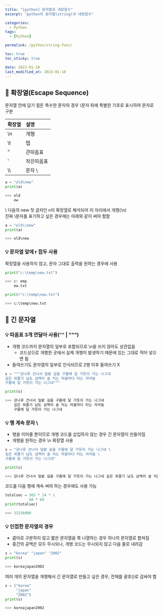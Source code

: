 ```yaml
---
title: "[python] 문자열과 내장함수"
excerpt: "python의 문자열(string)과 내장함수"

categories:
  - Python
tags:
  - [Python]

permalink: /python/string-func/

toc: true
toc_sticky: true

date: 2023-01-10
last_modified_at: 2023-01-10
---
```


## 🚀 확장열(Escape Sequence)

문자열 안에 담기 힘든 특수한 문자의 경우 \문자 뒤에 특별한 기호로 표시하여 문자로 구분

|확장열|설명|
|:------|:---|
| \n | 개행 |
| \t | 탭 |
| \" | 큰따옴표 |
| \' | 작은따옴표 |
| \\\ | 문자 \\ |

```python
a = "old\new"
print(a)

>>> old
    ew
```
\ 다음의 new 첫 글자인 n이 확장열로 해석되어 이 자리에서 개행(\n)  
진짜 \문자를 표기하고 싶은 경우에는 아래와 같이 써야 함함

```python
a = "old\\new"
print(a)

>>> old\new
```

### 💡 문자열 앞에 r 접두 사용
확장열을 사용하지 않고, 문자 그대로 출력을 원하는 경우에 사용

```python
print("c:\temp\new.txt")

>>> c: emp
    ew.txt
```

```python
print(r"c:\temp\new.txt")

>>> c:\temp\new.txt
```

## 🚀 긴 문자열
### 💡 따옴표 3개 연달아 사용(''' | """)
- 개행 코드까지 문자열의 일부로 포함되므로 \n을 쓰지 않아도 상관없음
  - 코드상으로 개행한 곳에서 실제 개행이 발생하기 때문에 있는 그대로 적어 넣으면 됨
- 들여쓰기도 문자열의 일부로 인식되므로 2행 이후 들여쓰기 X

```python
s = """강나루 건너서 밀밭 길을 구름에 달 가듯이 가는 나그네
길은 외줄기 남도 삼백리 술 익는 마을마다 타는 저녁놀
구름에 달 가듯이 가는 나그네"""

print(s)

>>> 강나루 건너서 밀밭 길을 구름에 달 가듯이 가는 나그네
    길은 외줄기 남도 삼백리 술 익는 마을마다 타는 저녁놀
    구름에 달 가듯이 가는 나그네
```

### 💡 행 계속 문자 \ 
- 행을 이어줄 뿐이므로 개행 코드를 삽입하지 않는 경우 긴 문자열이 만들어짐
- 개행을 원하는 경우 \n 확장열 사용
```python
s = "강나루 건너서 밀밭 길을 구름에 달 가듯이 가는 나그네 \
길은 외줄기 남도 삼백리 술 익는 마을마다 타는 저녁놀 \
구름에 달 가듯이 가는 나그네"

print(s)

>>> 강나루 건너서 밀밭 길을 구름에 달 가듯이 가는 나그네 길은 외줄기 남도 삼백리 술 익는 마을마다 타는 저녁놀 구름에 달 가듯이 가는 나그네
```
코드를 다음 행에 계속 써야 하는 경우에도 사용 가능
```python
totalsec = 365 * 24 * \
           60 * 60
print(totalsec)

>>> 31536000
```

### 💡 인접한 문자열의 경우
- 콤마로 구분하지 않고 짧은 문자열을 쭉 나열하는 경우 하나의 문자열로 합쳐짐
- 중간의 공백은 모두 무시되나, 개행 코드는 무시되지 않고 다음 줄로 내려감

```python
s = "korea" "japan" "2002"
print(s)

>>> koreajapan2002
```

여러 개의 문자열을 개행해서 긴 문자열로 만들고 싶은 경우, 전체를 괄호()로 감싸야 함
```python
s = ("korea"
     "japan"
     "2002")
print(s)

>>> koreajapan2002
```
